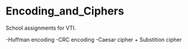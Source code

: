 # Encoding_and_Ciphers

School assignments for VTI.

-Huffman encoding
-CRC encoding
-Caesar cipher + Substition cipher
